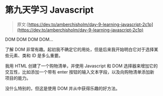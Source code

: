 # 第九天学习 Javascript

> 原文:[https://dev.to/amberchisholm/day-9-learning-javascript-2c1p](https://dev.to/amberchisholm/day-9-learning-javascript-2c1p)

DOM DOM DOM DOM...

了解 DOM 非常有趣。起初我不确定它的用处，但是后来我开始明白它对于选择某些元素、类和 ID 是多么重要。

我用 HTML 创建了一个购物清单，并使用 Javascript 和 DOM 选择器来增加它的交互性，比如添加一个带有 enter 按钮的输入文本字段，以及向购物清单添加新项目的能力。

没什么特别的，但这是使用 DOM 并从中获得乐趣的好方法。